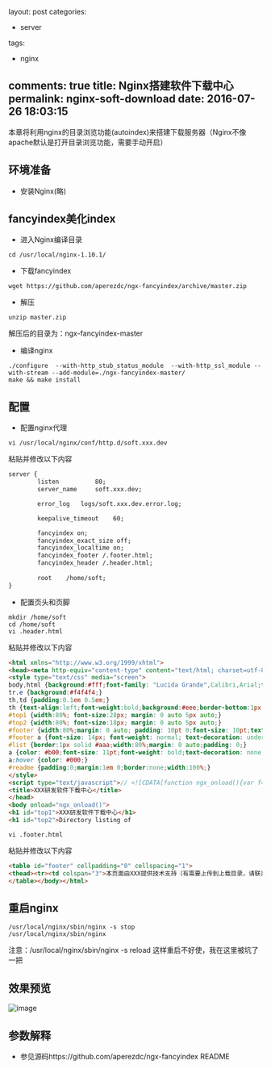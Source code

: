 layout: post
categories:
- server

tags: 
- nginx

comments: true
title: Nginx搭建软件下载中心
permalink: nginx-soft-download
date: 2016-07-26 18:03:15
---

本章将利用nginx的目录浏览功能(autoindex)来搭建下载服务器（Nginx不像apache默认是打开目录浏览功能，需要手动开启）

## 环境准备
* 安装Nginx(略)

## fancyindex美化index
* 进入Nginx编译目录
```shell
cd /usr/local/nginx-1.10.1/
```
* 下载fancyindex
```shell
wget https://github.com/aperezdc/ngx-fancyindex/archive/master.zip
```
* 解压
```shell
unzip master.zip 
```
解压后的目录为：ngx-fancyindex-master

* 编译nginx
```shell
./configure  --with-http_stub_status_module  --with-http_ssl_module --with-stream --add-module=./ngx-fancyindex-master/
make && make install
```
## 配置
* 配置nginx代理
```shell
vi /usr/local/nginx/conf/http.d/soft.xxx.dev
```
粘贴并修改以下内容
```xml
server {
        listen          80;
        server_name     soft.xxx.dev;

        error_log   logs/soft.xxx.dev.error.log;

        keepalive_timeout    60;  

        fancyindex on;
        fancyindex_exact_size off;
        fancyindex_localtime on;
        fancyindex_footer /.footer.html;
        fancyindex_header /.header.html;
                                                 
        root    /home/soft;
}
```
* 配置页头和页脚
```shell
mkdir /home/soft
cd /home/soft
vi .header.html
```
粘贴并修改以下内容
```html
<html xmlns="http://www.w3.org/1999/xhtml">
<head><meta http-equiv="content-type" content="text/html; charset=utf-8"/>
<style type="text/css" media="screen">
body,html {background:#fff;font-family: "Lucida Grande",Calibri,Arial;font-size: 13pt;color: #333;background: #f8f8f8;}
tr.e {background:#f4f4f4;}
th,td {padding:0.1em 0.5em;}
th {text-align:left;font-weight:bold;background:#eee;border-bottom:1px solid #aaa;}
#top1 {width:80%; font-size:28px; margin: 0 auto 5px auto;}
#top2 {width:80%; font-size:18px; margin: 0 auto 5px auto;}
#footer {width:80%;margin: 0 auto; padding: 10pt 0;font-size: 10pt;text-align:center;}
#footer a {font-size: 14px; font-weight: normal; text-decoration: underline;}
#list {border:1px solid #aaa;width:80%;margin: 0 auto;padding: 0;}
a {color: #b00;font-size: 11pt;font-weight: bold;text-decoration: none;}
a:hover {color: #000;}
#readme {padding:0;margin:1em 0;border:none;width:100%;}
</style>
<script type="text/javascript">// <![CDATA[function ngx_onload(){var f=document.getElementById('readme');if(!(f&&f.contentDocument))return;f.style.height=f.contentDocument.body.offsetHeight+'px';f.contentDocument.body.style.padding='0';f.contentDocument.body.style.margin='0';}// ]]></script>
<title>XXX研发软件下载中心</title>
</head>
<body onload="ngx_onload()">
<h1 id="top1">XXX研发软件下载中心</h1>
<h1 id="top2">Directory listing of
```
```shell
vi .footer.html
```
粘贴并修改以下内容

```html
<table id="footer" cellpadding="0" cellspacing="1">
<thead><tr><td colspan="3">本页面由XXX提供技术支持（有需要上传到上载目录，请联系XXX）</td></tr><thead>
</table></body></html>
```
## 重启nginx
```shell
/usr/local/nginx/sbin/nginx -s stop
/usr/local/nginx/sbin/nginx
```
注意：/usr/local/nginx/sbin/nginx -s reload 这样重启不好使，我在这里被坑了一把

## 效果预览
![image](https://cloud.githubusercontent.com/assets/10822807/17135256/5a90857a-5361-11e6-956b-70514cefd19a.png)

## 参数解释
* 参见源码https://github.com/aperezdc/ngx-fancyindex README

